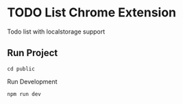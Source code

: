 # TODO List Chrome Extension
Todo list with localstorage support 

## Run Project
```
cd public
```

Run Development 
```
npm run dev
```
